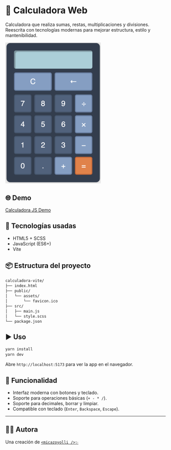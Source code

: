 # 🧮 Calculadora Web

Calculadora que realiza sumas, restas, multiplicaciones y divisiones. Reescrita con tecnologías modernas para mejorar estructura, estilo y mantenibilidad.

<img alt="Calculadora JS" src="https://github.com/micazoyolli/calculadora/blob/master/public/assets/screenshot.png" width="300" />

## 🌐 Demo

[Calculadora JS Demo](https://micazoyolli.github.io/calculadora/)

## 🚀 Tecnologías usadas

- HTML5 + SCSS
- JavaScript (ES6+)
- Vite

## 📦 Estructura del proyecto

```
calculadora-vite/
├── index.html
├── public/
│   └── assets/
│       └── favicon.ico
├── src/
│   ├── main.js
│   └── style.scss
└── package.json
```

## ▶️ Uso

```bash
yarn install
yarn dev
```

Abre `http://localhost:5173` para ver la app en el navegador.

## 🧠 Funcionalidad

- Interfaz moderna con botones y teclado.
- Soporte para operaciones básicas (`+ - * /`).
- Soporte para decimales, borrar y limpiar.
- Compatible con teclado (`Enter`, `Backspace`, `Escape`).

---

## 👩‍💻 Autora

Una creación de [`<micazoyolli />✨`](https://nadia.dev)
